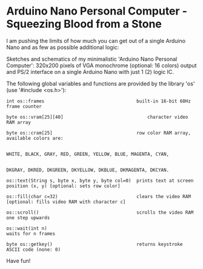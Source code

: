 # Arduino Nano Personal Computer - Squeezing Blood from a Stone

I am pushing the limits of how much you can get out of a single Arduino Nano and as few as possible additional logic:

Sketches and schematics of my minimalistic 'Arduino Nano Personal Computer': 320x200 pixels of VGA monochrome (optional: 16 colors)
output and PS/2 interface on a single Arduino Nano with just 1 (2) logic IC. 

The following global variables and functions are provided by the library 'os' (use '#include <os.h>'):

	int os::frames                                  built-in 16-bit 60Hz frame counter

	byte os::vram[25][40] 			                    character video RAM array

	byte os::cram[25]                               row color RAM array, available colors are:

																									WHITE, BLACK, GRAY, RED, GREEN, YELLOW, BLUE, MAGENTA, CYAN,

																									DKGRAY, DKRED, DKGREEN, DKYELLOW, DKBLUE, DKMAGENTA, DKCYAN.
																									
	os::text(String s, byte x, byte y, byte col=0)  prints text at screen position (x, y) [optional: sets row color]

	os::fill(char c=32)                             clears the video RAM [optional: fills video RAM with character c]

	os::scroll()                                    scrolls the video RAM one step upwards

	os::wait(int n)												          waits for n frames

	byte os::getkey()                               returns keystroke ASCII code (none: 0)

Have fun!
